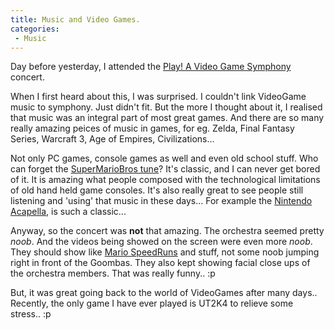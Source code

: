 ```yaml
---
title: Music and Video Games.
categories: 
 - Music
---
```


Day before yesterday, I attended the [Play! A Video Game Symphony][0] concert.

When I first heard about this, I was surprised. I couldn't link VideoGame music to symphony. Just didn't fit. But the more I thought about it, I realised that music was an integral part of most great games. And there are so many really amazing peices of music in games, for eg. Zelda, Final Fantasy Series, Warcraft 3, Age of Empires, Civilizations...

Not only PC games, console games as well and even old school stuff. Who can forget the [SuperMarioBros tune][1]? It's classic, and I can never get bored of it. It is amazing what people composed with the technological limitations of old hand held game consoles. It's also really great to see people still listening and 'using' that music in these days... For example the [Nintendo Acapella][2], is such a classic...

Anyway, so the concert was **not** that amazing. The orchestra seemed pretty _noob_. And the videos being showed on the screen were even more _noob_. They should show like [Mario SpeedRuns][3] and stuff, not some noob jumping right in front of the Goombas. They also kept showing facial close ups of the orchestra members. That was really funny.. :p

But, it was great going back to the world of VideoGames after many days.. Recently, the only game I have ever played is UT2K4 to relieve some stress.. :p


[0]: http://www.play-symphony.com/
[1]: http://emuse.ebaumsworld.com/flash/play/1825/
[2]: http://www.youtube.com/watch?v=B-hh1dkFNsI
[3]: http://www.youtube.com/watch?v=9QXIZEMpmZY